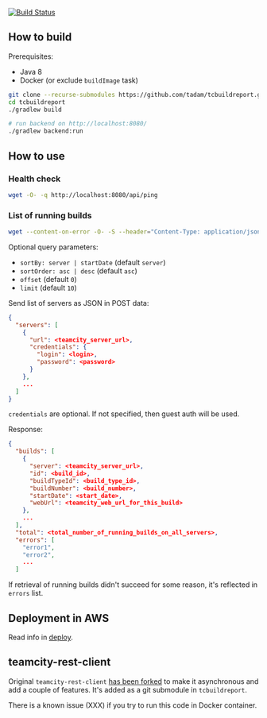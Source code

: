 [![Build Status](https://travis-ci.org/tadam/tcbuildreport.svg?branch=master)](https://travis-ci.org/tadam/tcbuildreport)

## How to build

Prerequisites:
- Java 8
- Docker (or exclude `buildImage` task)

```sh
git clone --recurse-submodules https://github.com/tadam/tcbuildreport.git
cd tcbuildreport
./gradlew build

# run backend on http://localhost:8080/
./gradlew backend:run
```


## How to use

### Health check
```sh
wget -O- -q http://localhost:8080/api/ping
```

### List of running builds
```sh
wget --content-on-error -O- -S --header="Content-Type: application/json" --header="Accept: application/json" --post-data='{ "servers": [ { "url": "https://teamcity.jetbrains.com" } ] }' 'http://localhost:8080/api/builds?sortOrder=desc'
```

Optional query parameters:
- `sortBy: server | startDate` (default `server`)
- `sortOrder: asc | desc` (default `asc`)
- `offset` (default `0`)
- `limit` (default `10`)

Send list of servers as JSON in POST data:
```json
{
  "servers": [
    {
      "url": <teamcity_server_url>,
      "credentials": {
        "login": <login>,
        "password": <password>
      }
    },
    ...
  ]
}
```

`credentials` are optional. If not specified, then guest auth will be used.

Response:
```json
{
  "builds": [
    {
      "server": <teamcity_server_url>,
      "id": <build_id>,
      "buildTypeId": <build_type_id>,
      "buildNumber": <build_number>,
      "startDate": <start_date>,
      "webUrl": <teamcity_web_url_for_this_build>
    },
    ...
  ],
  "total": <total_number_of_running_builds_on_all_servers>,
  "errors": [
    "error1",
    "error2",
    ...
  ]
```

If retrieval of running builds didn't succeed for some reason, it's reflected in `errors` list.


## Deployment in AWS

Read info in [deploy](./deploy).


## teamcity-rest-client

Original `teamcity-rest-client` [has been forked](https://github.com/tadam/teamcity-rest-client/tree/running-builds-selector) to make it asynchronous and add a couple of features. It's added as a git submodule in `tcbuildreport`.

There is a known issue (XXX) if you try to run this code in Docker container.